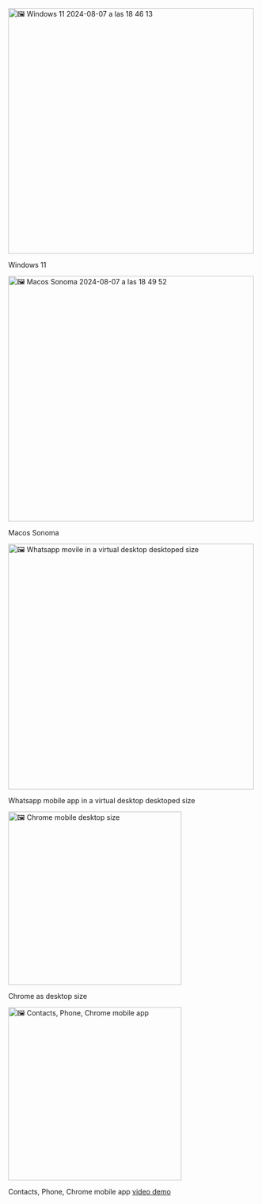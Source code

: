 <img width="496" alt="🖼 Windows 11 2024-08-07 a las 18 46 13" src="https://github.com/user-attachments/assets/6b87fecc-fb51-4187-bc6a-7f10ccaec1c7">

Windows 11

<img width="496" alt="🖼 Macos Sonoma 2024-08-07 a las 18 49 52" src="https://github.com/user-attachments/assets/8a2c6cd3-08ea-4b3d-aeec-98fc2d96a7b5">

Macos Sonoma

<img width="496" alt="🖼 Whatsapp movile in a virtual desktop desktoped size" src="https://github.com/user-attachments/assets/3e3b2990-b4e5-4be2-a871-69e995bfcb44"/>

Whatsapp mobile app in a virtual desktop desktoped size

<img  width="350" alt="🖼 Chrome mobile desktop size" src="https://github.com/user-attachments/assets/9188c89a-67ce-497b-9275-57d04dac73e3"/>

Chrome as desktop size 

<img width="350" alt="🖼 Contacts, Phone, Chrome mobile app" src="https://github.com/user-attachments/assets/93038654-5d2b-44ad-b92f-c0ae0447509c"/>

Contacts, Phone, Chrome mobile app
[video demo](https://github.com/user-attachments/assets/0e9334d2-ae19-42ee-a5fc-b9407340833f)
